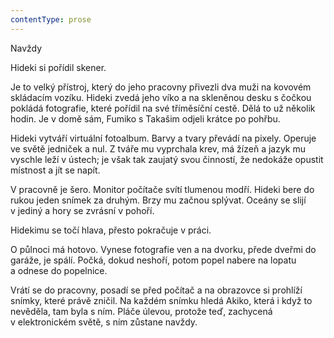 ```yaml
---
contentType: prose
---
```


<section>

Navždy

Hideki si pořídil skener.

Je to velký přístroj, který do jeho pracovny přivezli dva muži na kovovém skládacím vozíku. Hideki zvedá jeho víko a na skleněnou desku s čočkou pokládá fotografie, které pořídil na své tříměsíční cestě. Dělá to už několik hodin. Je v domě sám, Fumiko s Takašim odjeli krátce po pohřbu.

Hideki vytváří virtuální fotoalbum. Barvy a tvary převádí na pixely. Operuje ve světě jedniček a nul. Z tváře mu vyprchala krev, má žízeň a jazyk mu vyschle leží v ústech; je však tak zaujatý svou činností, že nedokáže opustit místnost a jít se napít.

V pracovně je šero. Monitor počítače svítí tlumenou modří. Hideki bere do rukou jeden snímek za druhým. Brzy mu začnou splývat. Oceány se slijí v jediný a hory se zvrásní v pohoří.

Hidekimu se točí hlava, přesto pokračuje v práci.

O půlnoci má hotovo. Vynese fotografie ven a na dvorku, přede dveřmi do garáže, je spálí. Počká, dokud neshoří, potom popel nabere na lopatu a odnese do popelnice.

Vrátí se do pracovny, posadí se před počítač a na obrazovce si prohlíží snímky, které právě zničil. Na každém snímku hledá Akiko, která i když to nevěděla, tam byla s ním. Pláče úlevou, protože teď, zachycená v elektronickém světě, s ním zůstane navždy.

</section>
